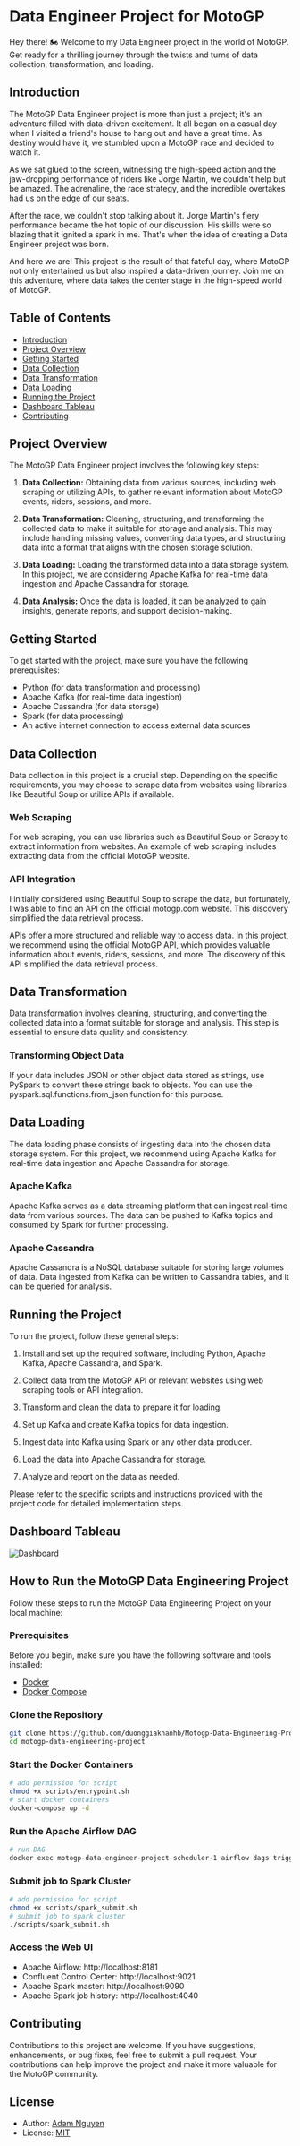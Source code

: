 # Data Engineer Project for MotoGP

Hey there! 🏍️ Welcome to my Data Engineer project in the world of MotoGP. Get ready for a thrilling journey through the twists and turns of data collection, transformation, and loading.

## Introduction

The MotoGP Data Engineer project is more than just a project; it's an adventure filled with data-driven excitement. It all began on a casual day when I visited a friend's house to hang out and have a great time. As destiny would have it, we stumbled upon a MotoGP race and decided to watch it.

As we sat glued to the screen, witnessing the high-speed action and the jaw-dropping performance of riders like Jorge Martin, we couldn't help but be amazed. The adrenaline, the race strategy, and the incredible overtakes had us on the edge of our seats.

After the race, we couldn't stop talking about it. Jorge Martin's fiery performance became the hot topic of our discussion. His skills were so blazing that it ignited a spark in me. That's when the idea of creating a Data Engineer project was born.

And here we are! This project is the result of that fateful day, where MotoGP not only entertained us but also inspired a data-driven journey. Join me on this adventure, where data takes the center stage in the high-speed world of MotoGP.

## Table of Contents
- [Introduction](#introduction)
- [Project Overview](#project-overview)
- [Getting Started](#getting-started)
- [Data Collection](#data-collection)
- [Data Transformation](#data-transformation)
- [Data Loading](#data-loading)
- [Running the Project](#running-the-project)
- [Dashboard Tableau](#dashboard-tableau)
- [Contributing](#contributing)


## Project Overview

The MotoGP Data Engineer project involves the following key steps:

1. **Data Collection:** Obtaining data from various sources, including web scraping or utilizing APIs, to gather relevant information about MotoGP events, riders, sessions, and more.

2. **Data Transformation:** Cleaning, structuring, and transforming the collected data to make it suitable for storage and analysis. This may include handling missing values, converting data types, and structuring data into a format that aligns with the chosen storage solution.

3. **Data Loading:** Loading the transformed data into a data storage system. In this project, we are considering Apache Kafka for real-time data ingestion and Apache Cassandra for storage.

4. **Data Analysis:** Once the data is loaded, it can be analyzed to gain insights, generate reports, and support decision-making.

## Getting Started

To get started with the project, make sure you have the following prerequisites:

- Python (for data transformation and processing)
- Apache Kafka (for real-time data ingestion)
- Apache Cassandra (for data storage)
- Spark (for data processing)
- An active internet connection to access external data sources

## Data Collection

Data collection in this project is a crucial step. Depending on the specific requirements, you may choose to scrape data from websites using libraries like Beautiful Soup or utilize APIs if available.

### Web Scraping

For web scraping, you can use libraries such as Beautiful Soup or Scrapy to extract information from websites. An example of web scraping includes extracting data from the official MotoGP website.

### API Integration

I initially considered using Beautiful Soup to scrape the data, but fortunately, I was able to find an API on the official motogp.com website. This discovery simplified the data retrieval process.

APIs offer a more structured and reliable way to access data. In this project, we recommend using the official MotoGP API, which provides valuable information about events, riders, sessions, and more. The discovery of this API simplified the data retrieval process.

## Data Transformation

Data transformation involves cleaning, structuring, and converting the collected data into a format suitable for storage and analysis. This step is essential to ensure data quality and consistency.

### Transforming Object Data

If your data includes JSON or other object data stored as strings, use PySpark to convert these strings back to objects. You can use the pyspark.sql.functions.from_json function for this purpose.

## Data Loading

The data loading phase consists of ingesting data into the chosen data storage system. For this project, we recommend using Apache Kafka for real-time data ingestion and Apache Cassandra for storage.

### Apache Kafka

Apache Kafka serves as a data streaming platform that can ingest real-time data from various sources. The data can be pushed to Kafka topics and consumed by Spark for further processing.

### Apache Cassandra

Apache Cassandra is a NoSQL database suitable for storing large volumes of data. Data ingested from Kafka can be written to Cassandra tables, and it can be queried for analysis.

## Running the Project

To run the project, follow these general steps:

1. Install and set up the required software, including Python, Apache Kafka, Apache Cassandra, and Spark.

2. Collect data from the MotoGP API or relevant websites using web scraping tools or API integration.

3. Transform and clean the data to prepare it for loading.

4. Set up Kafka and create Kafka topics for data ingestion.

5. Ingest data into Kafka using Spark or any other data producer.

6. Load the data into Apache Cassandra for storage.

7. Analyze and report on the data as needed.

Please refer to the specific scripts and instructions provided with the project code for detailed implementation steps.

## Dashboard Tableau

![Dashboard](reports/Dashboard.png)

## How to Run the MotoGP Data Engineering Project

Follow these steps to run the MotoGP Data Engineering Project on your local machine:

### Prerequisites

Before you begin, make sure you have the following software and tools installed:

- [Docker](https://www.docker.com/)
- [Docker Compose](https://docs.docker.com/compose/)

### Clone the Repository

```bash
git clone https://github.com/duonggiakhanhb/Motogp-Data-Engineering-Project.git
cd motogp-data-engineering-project
```
### Start the Docker Containers

```bash
# add permission for script
chmod +x scripts/entrypoint.sh
# start docker containers
docker-compose up -d
```

### Run the Apache Airflow DAG

```bash
# run DAG
docker exec motogp-data-engineer-project-scheduler-1 airflow dags trigger motogp_etl
```

### Submit job to Spark Cluster

```bash
# add permission for script
chmod +x scripts/spark_submit.sh
# submit job to spark cluster
./scripts/spark_submit.sh
```

### Access the Web UI
- Apache Airflow: http://localhost:8181
- Confluent Control Center: http://localhost:9021
- Apache Spark master: http://localhost:9090
- Apache Spark job history: http://localhost:4040

## Contributing

Contributions to this project are welcome. If you have suggestions, enhancements, or bug fixes, feel free to submit a pull request. Your contributions can help improve the project and make it more valuable for the MotoGP community.

## License
- Author: [Adam Nguyen](https://github.com/duonggiakhanhb)
- License: [MIT](https://opensource.org/licenses/MIT)